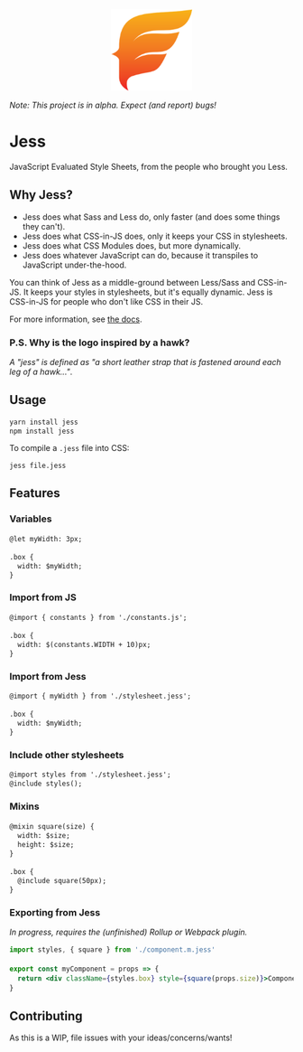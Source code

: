 <div align="center">
  <img width="144" height="144" src="https://raw.githubusercontent.com/jesscss/jess/master/packages/docs/static/img/android-chrome-192x192.png">
</div>

_Note: This project is in alpha. Expect (and report) bugs!_
# Jess
JavaScript Evaluated Style Sheets, from the people who brought you Less.

## Why Jess?

* Jess does what Sass and Less do, only faster (and does some things they can't).
* Jess does what CSS-in-JS does, only it keeps your CSS in stylesheets.
* Jess does what CSS Modules does, but more dynamically.
* Jess does whatever JavaScript can do, because it transpiles to JavaScript under-the-hood.

You can think of Jess as a middle-ground between Less/Sass and CSS-in-JS. It keeps your styles in stylesheets, but it's equally dynamic. Jess is CSS-in-JS for people who don't like CSS in their JS.

For more information, see [the docs](https://jesscss.github.io/docs/).

### P.S. Why is the logo inspired by a hawk?

_A "jess" is defined as "a short leather strap that is fastened around each leg of a hawk..."_.

## Usage
```
yarn install jess
npm install jess
```
To compile a `.jess` file into CSS:
```
jess file.jess
```

## Features

### Variables
```less
@let myWidth: 3px;

.box {
  width: $myWidth;
}
```
### Import from JS
```less
@import { constants } from './constants.js';

.box {
  width: $(constants.WIDTH + 10)px;
}
```

### Import from Jess
```less
@import { myWidth } from './stylesheet.jess';

.box {
  width: $myWidth;
}
```

### Include other stylesheets
```less
@import styles from './stylesheet.jess';
@include styles();
```

### Mixins
```less
@mixin square(size) {
  width: $size;
  height: $size;
}

.box {
  @include square(50px);
}
```

### Exporting from Jess
_In progress, requires the (unfinished) Rollup or Webpack plugin._
```jsx
import styles, { square } from './component.m.jess'

export const myComponent = props => {
  return <div className={styles.box} style={square(props.size)}>Component</div>
}
```


## Contributing
As this is a WIP, file issues with your ideas/concerns/wants!
